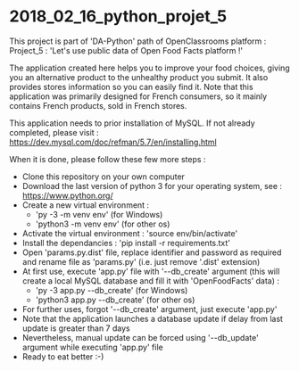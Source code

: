 # 2018_02_16_python_projet_5
This project is part of 'DA-Python' path of OpenClassrooms platform : Project_5 : 'Let's use public data of Open Food Facts platform !'

The application created here helps you to improve your food choices, giving you an alternative product to the unhealthy product you submit. It also provides stores information so you can easily find it.
Note that this application was primarily designed for French consumers, so it mainly contains French products, sold in French stores.

This application needs to prior installation of MySQL. If not already completed, please visit : https://dev.mysql.com/doc/refman/5.7/en/installing.html

When it is done, please follow these few more steps :
- Clone this repository on your own computer
- Download the last version of python 3 for your operating system, see : https://www.python.org/
- Create a new virtual environment :
    - 'py -3 -m venv env' (for Windows)
    - 'python3 -m venv env' (for other os)
- Activate the virtual environment : 'source env/bin/activate'
- Install the dependancies : 'pip install -r requirements.txt'
- Open 'params.py.dist' file, replace identifier and password as required and rename file as 'params.py' (i.e. just remove '.dist' extension)
- At first use, execute 'app.py' file with '--db_create' argument (this will create a local MySQL database and fill it with 'OpenFoodFacts' data) :
    - 'py -3 app.py --db_create' (for Windows)
    - 'python3 app.py --db_create' (for other os)
- For further uses, forgot '--db_create' argument, just execute 'app.py'
- Note that the application launches a database update if delay from last update is greater than 7 days
- Nevertheless, manual update can be forced using '--db_update' argument while executing 'app.py' file
- Ready to eat better :-)

